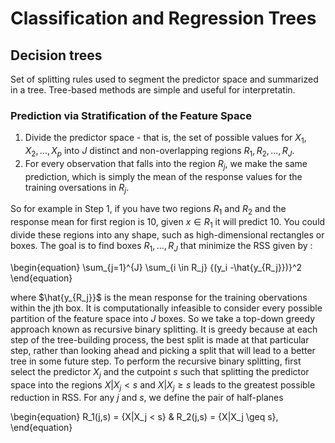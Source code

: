 # Classification and Regression Trees
## Decision trees
Set of splitting rules used to segment the predictor space and summarized in a tree. Tree-based methods are simple and useful for interpretatin.

### Prediction via Stratification of the Feature Space
1. Divide the predictor space - that is, the set of possible values for $X_1, X_2,...,X_p$ into $J$ distinct and non-overlapping regions $R_1, R_2,...,R_J$.
2. For every observation that falls into the region $R_j$, we make the same prediction, which is simply the mean of the response values for the training oversations in $R_j$.

So for example in Step 1, if you have two regions $R_1$ and $R_2$ and the response mean for first region is 10, given $x \in R_1$ it will predict 10.
You could divide these regions into any shape, such as high-dimensional rectangles or boxes.
The goal is to find boxes $R_1,...,R_J$ that minimize the RSS given by :

\begin{equation}
\sum_{j=1}^{J} \sum_{i \in R_j} {(y_i -\hat{y_{R_j}})}^2
\end{equation}

where $\hat{y_{R_j}}$ is the mean response for the training obervations within the jth box. It is computationally infeasible to consider every possible partition of the feature space into $J$ boxes. So we take a top-down greedy approach known as recursive binary splitting. It is greedy because at each step of the tree-building process, the best split is made at that particular step, rather than looking ahead and picking a split that will lead to a better tree in some future step.
To perform the recursive binary splitting, first select the predictor $X_j$ and the cutpoint $s$ such that splitting the predictor space into the regions ${X|X_j < s}$ and ${X|X_j \geq s}$ leads to the greatest possible reduction in RSS.
For any $j$ and $s$, we define the pair of half-planes

\begin{equation}
R_1(j,s) = {X|X_j < s} & R_2(j,s) = {X|X_j \geq s},
\end{equation}
